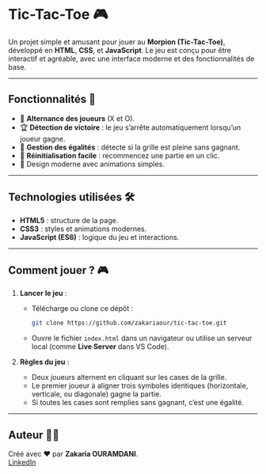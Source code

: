 # Tic-Tac-Toe 🎮

Un projet simple et amusant pour jouer au **Morpion (Tic-Tac-Toe)**, développé en **HTML**, **CSS**, et **JavaScript**. Le jeu est conçu pour être interactif et agréable, avec une interface moderne et des fonctionnalités de base.

---

## Fonctionnalités 🚀

- 🎲 **Alternance des joueurs** (X et O).
- 🏆 **Détection de victoire** : le jeu s’arrête automatiquement lorsqu’un joueur gagne.
- 🤝 **Gestion des égalités** : détecte si la grille est pleine sans gagnant.
- 🔄 **Réinitialisation facile** : recommencez une partie en un clic.
- 🎨 Design moderne avec animations simples.

---

## Technologies utilisées 🛠️

- **HTML5** : structure de la page.
- **CSS3** : styles et animations modernes.
- **JavaScript (ES6)** : logique du jeu et interactions.

---

## Comment jouer ? 🎮

1. **Lancer le jeu** :
   - Télécharge ou clone ce dépôt :
     ```bash
     git clone https://github.com/zakariaour/tic-tac-toe.git
     ```
   - Ouvre le fichier `index.html` dans un navigateur ou utilise un serveur local (comme **Live Server** dans VS Code).

2. **Règles du jeu** :
   - Deux joueurs alternent en cliquant sur les cases de la grille.
   - Le premier joueur à aligner trois symboles identiques (horizontale, verticale, ou diagonale) gagne la partie.
   - Si toutes les cases sont remplies sans gagnant, c’est une égalité.

---

## Auteur 👨‍💻

Créé avec ❤️ par **Zakaria OURAMDANI**.  
[LinkedIn](https://www.linkedin.com/in/zakaria-ouramdani-b3a6801aa/)